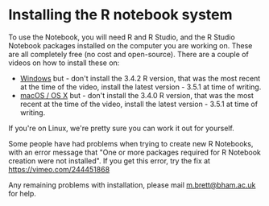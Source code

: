 # Installing the R notebook system

To use the Notebook, you will need R and R Studio, and the R Studio Notebook
packages installed on the computer you are working on.  These are all
completely free (no cost and open-source).   There are a couple of videos on
how to install these on:

* [Windows](https://vimeo.com/239492022) but \- don't install the 3.4.2 R version, that
  was the most recent at the time of the video, install the latest version \-
  3.5.1 at time of writing.
* [macOS / OS X](https://vimeo.com/239497938) but \- don't install the 3.4.0 R version,
  that was the most recent at the time of the video, install the latest version
  \- 3.5.1 at time of writing.

If you're on Linux, we're pretty sure you can work it out for yourself.

Some people have had problems when trying to create new R Notebooks, with an
error message that "One or more packages required for R Notebook creation were
not installed".  If you get this error, try the fix at
<https://vimeo.com/244451868>

Any remaining problems with installation, please mail <m.brett@bham.ac.uk> for
help.
